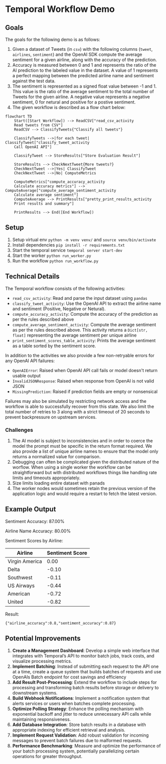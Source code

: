 # Temporal Workflow Demo

## Goals

The goals for the following demo is as follows:

1. Given a dataset of Tweets (in `csv`) with the following columns (`tweet`, `airlines`, `sentiment`) and the OpenAI SDK compute the average sentiment for a given airline, along with the accuracy of the prediction. 
2. Accuracy is measured between 0 and 1 and represents the ratio of the AI prediction to the labeled value in the dataset. A value of 1 represents a perfect mapping between the predicted airline name and sentiment against the test data.
3. The sentiment is represented as a signed float value between -1 and 1. This value is the ratio of the average sentiment to the total number of Tweets for the given airline. A negative value represents a negative sentiment, 0 for netural and positive for a postive sentiment.
4. The given workflow is described as a flow chart below: 

```mermaid
flowchart TD
    Start([Start Workflow]) --> ReadCSV["read_csv_activity
    Read tweets from CSV"]
    ReadCSV --> ClassifyTweets{"Classify all tweets"}

    ClassifyTweets -->|for each tweet| ClassifyTweet["classify_tweet_activity
    Call OpenAI API"]

    ClassifyTweet --> StoreResults["Store Evaluation Result"]

    StoreResults --> CheckNextTweet{More tweets?}
    CheckNextTweet -->|Yes| ClassifyTweet
    CheckNextTweet -->|No| ComputeMetrics

    ComputeMetrics["compute_accuracy_activity
    Calculate accuracy metrics"] --> ComputeAverage["compute_average_sentiment_activity
    Calculate average sentiment"]
    ComputeAverage --> PrintResults["pretty_print_results_activity
    Print results and summary"]

    PrintResults --> End([End Workflow])
```

## Setup

1. Setup virtual env `python -m venv venv/` and `source venv/bin/activate`
1. Install dependencies `pip install -r requirements.txt`
1. Start the temporal service `temporal server start-dev`
1. Start the worker `python run_worker.py`
1. Run the workflow `python run_workflow.py`

## Technical Details

The Temporal workflow consists of the following activities:
- `read_csv_activity`: Read and parse the input dataset using `pandas`
- `classify_tweet_activity`: Use the OpenAI API to extract the airline name and sentiment (Positive, Negative or Netural).
- `compute_accuracy_activity`: Compute the accuracy of the prediction as per the rules described above
- `compute_average_sentiment_activity`: Compute the average sentiment as per the rules described above. This activity returns a `Dict[str, float]` representing the average sentiment per unique airline
- `print_sentiment_scores_table_activity`: Prints the average sentiment as a table sorted by the sentiment score.

In addition to the activities we also provide a few non-retryable errors for any OpenAI API failures:
- `OpenAIError`: Raised when OpenAI API call fails or model doesn't return usable output
- `InvalidJSONResponse`: Raised when response from OpenAI is not valid JSON
- `MissingPrediction`: Raised if prediction fields are empty or nonsensical

Failures may also be simulated by restricting network access and the workflow is able to successfully recover from this state. We also limit the total number of retries to 3 along with a strict timeout of 20 seconds to prevent backpressure on upstream services.

### Challenges
1. The AI model is subject to inconsistencies and in order to coerce the model the prompt must be specific in the return format required. We also provide a list of unique airline names to ensure that the model only returns a normalized value for comparison.
1. Debugging can often be complicated given the distributed nature of the worflow. When using a single worker the workflow can be straightforward but with distributed workflows things like handling rate limits and timeouts appropriately.
1. Size limits loading entire dataset with panads
1. The worker nodes would sometimes retain the previous version of the application logic and would require a restart to fetch the latest version.

## Example Output

Sentiment Accuracy: 87.00%

Airline Name Accuracy: 80.00%

Sentiment Scores by Airline:

| Airline          | Sentiment Score |
|------------------|-----------------|
| Virgin America   |           0.00  |
| Delta            |          -0.10  |
| Southwest        |          -0.11  |
| US Airways       |          -0.44  |
| American         |          -0.72  |
| United           |          -0.82  |



Result:
```
{"airline_accuracy":0.8,"sentiment_accuracy":0.87}
```

## Potential Improvements

1. **Create a Management Dashboard**: Develop a simple web interface that integrates with Temporal’s API to monitor batch jobs, track costs, and visualize processing metrics.
1. **Implement Batching**: Instead of submitting each request to the API one at a time, create a queue system that builds batches of requests and use OpenAIs Batch endpoint for cost savings and efficiency
1. **Add Result Post-Processing**: Extend the workflow to include steps for processing and transforming batch results before storage or delivery to downstream systems.
1. **Build Webhook Notifications**: Implement a notification system that alerts services or users when batches complete processing.
1. **Optimize Polling Strategy**: Enhance the polling mechanism with exponential backoff and jitter to reduce unnecessary API calls while maintaining responsiveness.
1. **Add Database Integration**: Store batch results in a database with appropriate indexing for efficient retrieval and analysis.
1. **Implement Request Validation**: Add robust validation for incoming messages to prevent batch failures due to malformed requests.
1. **Performance Benchmarking**: Measure and optimize the performance of your batch processing system, potentially parallelizing certain operations for greater throughput.
